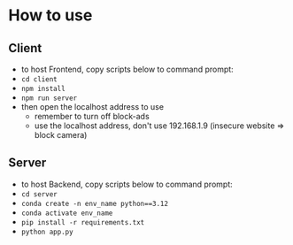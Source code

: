 # How to use
## Client
- to host Frontend, copy scripts below to command prompt:
- `cd client`
- `npm install`
- `npm run server`
- then open the localhost address to use
  - remember to turn off block-ads
  - use the localhost address, don't use 192.168.1.9 (insecure website => block camera)

## Server
- to host Backend, copy scripts below to command prompt:
- `cd server`
- `conda create -n env_name python==3.12`
- `conda activate env_name`
- `pip install -r requirements.txt`
- `python app.py`
